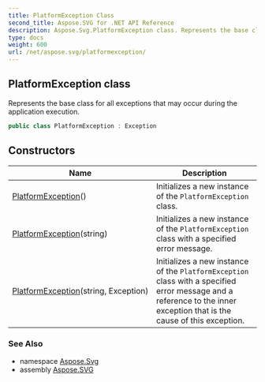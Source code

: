 ```yaml
---
title: PlatformException Class
second_title: Aspose.SVG for .NET API Reference
description: Aspose.Svg.PlatformException class. Represents the base class for all exceptions that may occur during the application execution
type: docs
weight: 600
url: /net/aspose.svg/platformexception/
---
```

## PlatformException class

Represents the base class for all exceptions that may occur during the application execution.

```csharp
public class PlatformException : Exception
```

## Constructors

| Name | Description |
| --- | --- |
| [PlatformException](platformexception/#constructor)() | Initializes a new instance of the `PlatformException` class. |
| [PlatformException](platformexception/#constructor_1)(string) | Initializes a new instance of the `PlatformException` class with a specified error message. |
| [PlatformException](platformexception/#constructor_2)(string, Exception) | Initializes a new instance of the `PlatformException` class with a specified error message and a reference to the inner exception that is the cause of this exception. |

### See Also

* namespace [Aspose.Svg](../../aspose.svg/)
* assembly [Aspose.SVG](../../)

